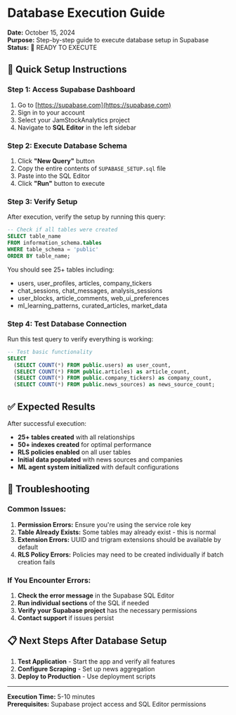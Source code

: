 # Database Execution Guide

**Date:** October 15, 2024  
**Purpose:** Step-by-step guide to execute database setup in Supabase  
**Status:** 🚀 READY TO EXECUTE  

## 🎯 Quick Setup Instructions

### Step 1: Access Supabase Dashboard
1. Go to [https://supabase.com](https://supabase.com)
2. Sign in to your account
3. Select your JamStockAnalytics project
4. Navigate to **SQL Editor** in the left sidebar

### Step 2: Execute Database Schema
1. Click **"New Query"** button
2. Copy the entire contents of `SUPABASE_SETUP.sql` file
3. Paste into the SQL Editor
4. Click **"Run"** button to execute

### Step 3: Verify Setup
After execution, verify the setup by running this query:

```sql
-- Check if all tables were created
SELECT table_name 
FROM information_schema.tables 
WHERE table_schema = 'public' 
ORDER BY table_name;
```

You should see 25+ tables including:
- users, user_profiles, articles, company_tickers
- chat_sessions, chat_messages, analysis_sessions
- user_blocks, article_comments, web_ui_preferences
- ml_learning_patterns, curated_articles, market_data

### Step 4: Test Database Connection
Run this test query to verify everything is working:

```sql
-- Test basic functionality
SELECT 
  (SELECT COUNT(*) FROM public.users) as user_count,
  (SELECT COUNT(*) FROM public.articles) as article_count,
  (SELECT COUNT(*) FROM public.company_tickers) as company_count,
  (SELECT COUNT(*) FROM public.news_sources) as news_source_count;
```

## ✅ Expected Results

After successful execution:
- **25+ tables created** with all relationships
- **50+ indexes created** for optimal performance  
- **RLS policies enabled** on all user tables
- **Initial data populated** with news sources and companies
- **ML agent system initialized** with default configurations

## 🚨 Troubleshooting

### Common Issues:
1. **Permission Errors:** Ensure you're using the service role key
2. **Table Already Exists:** Some tables may already exist - this is normal
3. **Extension Errors:** UUID and trigram extensions should be available by default
4. **RLS Policy Errors:** Policies may need to be created individually if batch creation fails

### If You Encounter Errors:
1. **Check the error message** in the Supabase SQL Editor
2. **Run individual sections** of the SQL if needed
3. **Verify your Supabase project** has the necessary permissions
4. **Contact support** if issues persist

## 📋 Next Steps After Database Setup

1. **Test Application** - Start the app and verify all features
2. **Configure Scraping** - Set up news aggregation
3. **Deploy to Production** - Use deployment scripts

---

**Execution Time:** 5-10 minutes  
**Prerequisites:** Supabase project access and SQL Editor permissions
